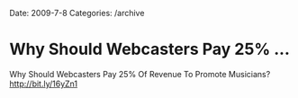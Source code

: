 Date: 2009-7-8
Categories: /archive

# Why Should Webcasters Pay 25% ...

Why Should Webcasters Pay 25% Of Revenue To Promote Musicians? <a href="http://bit.ly/16yZn1" rel="nofollow">http://bit.ly/16yZn1</a>

